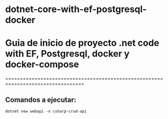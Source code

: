 # dotnet-core-with-ef-postgresql-docker
# Guia de inicio de proyecto .net code with EF, Postgresql, docker y docker-compose
=================================================================================

## Comandos a ejecutar:

````console
dotnet new webapi -n csharp-crud-api
````